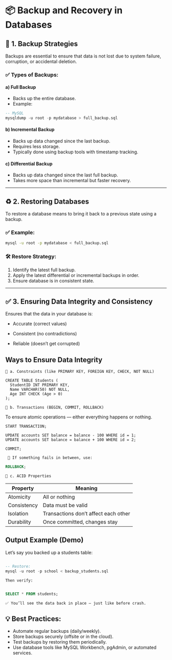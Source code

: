 
# 📦 Backup and Recovery in Databases

## 🔄 1. Backup Strategies

Backups are essential to ensure that data is not lost due to system failure, corruption, or accidental deletion.

### ✅ Types of Backups:

#### a) Full Backup
- Backs up the entire database.
- Example:
```sql
-- MySQL
mysqldump -u root -p mydatabase > full_backup.sql
```

#### b) Incremental Backup
- Backs up data changed since the last backup.
- Requires less storage.
- Typically done using backup tools with timestamp tracking.

#### c) Differential Backup
- Backs up data changed since the last full backup.
- Takes more space than incremental but faster recovery.

---

## ♻️ 2. Restoring Databases

To restore a database means to bring it back to a previous state using a backup.

### ✅ Example:
```bash
mysql -u root -p mydatabase < full_backup.sql
```

### 🛠 Restore Strategy:
1. Identify the latest full backup.
2. Apply the latest differential or incremental backups in order.
3. Ensure database is in consistent state.

---

## ✅ 3. Ensuring Data Integrity and Consistency

Ensures that the data in your database is:

- Accurate (correct values)

- Consistent (no contradictions)

- Reliable (doesn’t get corrupted)

##   Ways to Ensure Data Integrity

`🔸 a. Constraints (like PRIMARY KEY, FOREIGN KEY, CHECK, NOT NULL)`
```mysql
CREATE TABLE Students (
  StudentID INT PRIMARY KEY,
  Name VARCHAR(50) NOT NULL,
  Age INT CHECK (Age > 0)
);

```
`🔸 b. Transactions (BEGIN, COMMIT, ROLLBACK)`

To ensure atomic operations — either everything happens or nothing.


```mysql
START TRANSACTION;

UPDATE accounts SET balance = balance - 100 WHERE id = 1;
UPDATE accounts SET balance = balance + 100 WHERE id = 2;

COMMIT;

```
` 🔹 If something fails in between, use:`

```sql
ROLLBACK;

```
`🔸 c. ACID Properties`

| Property    | Meaning                              |
| ----------- | ------------------------------------ |
| Atomicity   | All or nothing                       |
| Consistency | Data must be valid                   |
| Isolation   | Transactions don’t affect each other |
| Durability  | Once committed, changes stay         |



## Output Example (Demo)
Let’s say you backed up a students table:

```sql

-- Restore:
mysql -u root -p school < backup_students.sql
```

`Then verify:`

```sql

SELECT * FROM students;
```

`✅ You’ll see the data back in place — just like before crash.`

## 💡 Best Practices:

- Automate regular backups (daily/weekly).
- Store backups securely (offsite or in the cloud).
- Test backups by restoring them periodically.
- Use database tools like MySQL Workbench, pgAdmin, or automated services.
